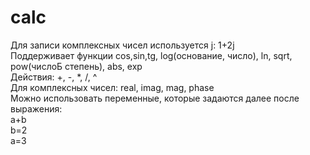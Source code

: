 # calc
Для записи комплексных чисел используется j: 1+2j  
Поддерживает функции cos,sin,tg, log(основание, число), ln, sqrt, pow(числоБ степень), abs, exp  
Действия: +, -, *, /, ^  
Для комплексных чисел: real, imag, mag, phase  
Можно использовать переменные, которые задаются далее после выражения:  
a+b  
b=2  
a=3  
